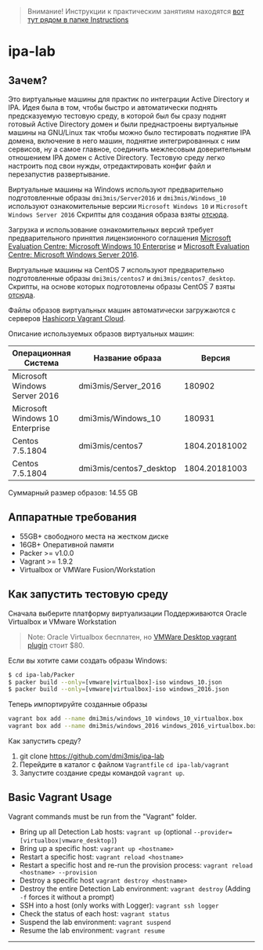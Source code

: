 > Внимание! Инструкции к практическим занятиям находятся [вот тут рядом в папке Instructions](https://github.com/dmi3mis/ipa-lab/blob/master/Instructions/Readme.md)

# ipa-lab

## Зачем?
Это виртуальные машины для практик по интеграции Active Directory и IPA.
Идея была в том, чтобы быстро и автоматически поднять предсказуемую тестовую среду, в которой был бы сразу поднят готовый Active Directory домен и были преднастроены виртуальные машины на GNU/Linux так чтобы можно было тестировать поднятие IPA домена, включение в него машин, поднятие интегрированных с ним сервисов, ну а самое главное, соединить межлесовым доверительным отношением IPA домен с Active Directory. Тестовую среду легко настроить под свои нужды, отредактировать конфиг файл и перезапустив развертывание.

Виртуальные машины на Windows используют предварительно подготовленные образы `dmi3mis/Server2016` и `dmi3mis/Windows_10`  используют ознакомительные версии `Microsoft Windows 10` и `Microsoft Windows Server 2016` Cкрипты для создания образа взяты [отсюда](https://github.com/clong/DetectionLab).

Загрузка и использование ознакомительных версий требует предварительного принятия лицензионного соглашения  [Microsoft Evaluation Centre: Microsoft Windows 10 Enterprise](https://www.microsoft.com/en-us/evalcenter/evaluate-windows-10-enterprise) и [Microsoft Evaluation Centre: Microsoft Windows Server 2016](https://www.microsoft.com/en-us/evalcenter/evaluate-windows-server-2016).

Виртуальные машины на CentOS 7 используют предварительно подготовленные образы `dmi3mis/сentos7` и `dmi3mis/сentos7_desktop`. Скрипты, на основе которых подготовлены образы CentOS 7 взяты [отсюда](https://github.com/boxcutter/centos).

Файлы образов виртуальных машин автоматически загружаются с серверов [Hashicorp Vagrant Cloud](https://app.vagrantup.com).

Описание используемых образов виртуальных машин:

 Операционная Система            |Название образа          | Версия | Среда виртуализации | Размер
---------------------------------|-------------------------|--------|---------------------|--------
 Microsoft Windows Server 2016   | dmi3mis/Server_2016     | 180902           |Oracle Virtualbox  | 7.28 GB
 Microsoft Windows 10 Enterprise | dmi3mis/Windows_10      | 180931           |Oracle Virtualbox  | 5.37 GB
 Centos 7.5.1804                 | dmi3mis/centos7         | 1804.20181002    | Oracle Virtualbox | 488 MB
 Centos 7.5.1804                 | dmi3mis/centos7_desktop | 1804.20181003    | Oracle Virtualbox | 1.41 GB
Суммарный размер образов: 14.55 GB

## Аппаратные требования

* 55GB+ свободного места на жестком диске
* 16GB+ Оперативной памяти
* Packer >= v1.0.0
* Vagrant >= 1.9.2
* Virtualbox or VMWare Fusion/Workstation

## Как запустить тестовую среду

Сначала выберите платформу виртуализации
Поддерживаются Oracle Virtualbox и VMware Workstation

> Note: Oracle Virtualbox бесплатен, но [VMWare Desktop vagrant plugin](https://www.vagrantup.com/vmware/#buy-now) стоит $80.

Если вы хотите сами создать образы Windows:

```bash
$ cd ipa-lab/Packer
$ packer build --only=[vmware|virtualbox]-iso windows_10.json
$ packer build --only=[vmware|virtualbox]-iso windows_2016.json
```

Теперь импортируйте созданные образы

```bash
vagrant box add --name dmi3mis/windows_10 windows_10_virtualbox.box
vagrant box add --name dmi3mis/windows_2016 windows_2016_virtualbox.box
```

Как запустить среду?

1. git clone https://github.com/dmi3mis/ipa-lab
2. Перейдите в каталог с файлом `Vagrantfile` `cd ipa-lab/vagrant`
3. Запустите создание среды командой `vagrant up`.


## Basic Vagrant Usage
Vagrant commands must be run from the "Vagrant" folder.

* Bring up all Detection Lab hosts: `vagrant up` (optional `--provider=[virtualbox|vmware_desktop]`)
* Bring up a specific host: `vagrant up <hostname>`
* Restart a specific host: `vagrant reload <hostname>`
* Restart a specific host and re-run the provision process: `vagrant reload <hostname> --provision`
* Destroy a specific host `vagrant destroy <hostname>`
* Destroy the entire Detection Lab environment: `vagrant destroy` (Adding `-f` forces it without a prompt)
* SSH into a host (only works with Logger): `vagrant ssh logger`
* Check the status of each host: `vagrant status`
* Suspend the lab environment: `vagrant suspend`
* Resume the lab environment: `vagrant resume`

---
